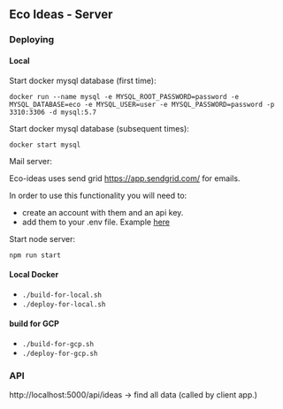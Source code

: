 
## Eco Ideas - Server

### Deploying

#### Local

Start docker mysql database (first time):

`docker run --name mysql -e MYSQL_ROOT_PASSWORD=password -e MYSQL_DATABASE=eco -e MYSQL_USER=user -e MYSQL_PASSWORD=password -p 3310:3306 -d mysql:5.7`

Start docker mysql database (subsequent times):

`docker start mysql`

Mail server:

Eco-ideas uses send grid https://app.sendgrid.com/ for emails.

In order to use this functionality you will need to: 

- create an account with them and an api key.
- add them to your .env file.  Example [here](./server/env/.env_example)
  

Start node server:

`npm run start`

#### Local Docker

- `./build-for-local.sh`
- `./deploy-for-local.sh`

#### build for GCP 

- `./build-for-gcp.sh`
- `./deploy-for-gcp.sh`

### API 

http://localhost:5000/api/ideas -> find all data (called by client app.)



